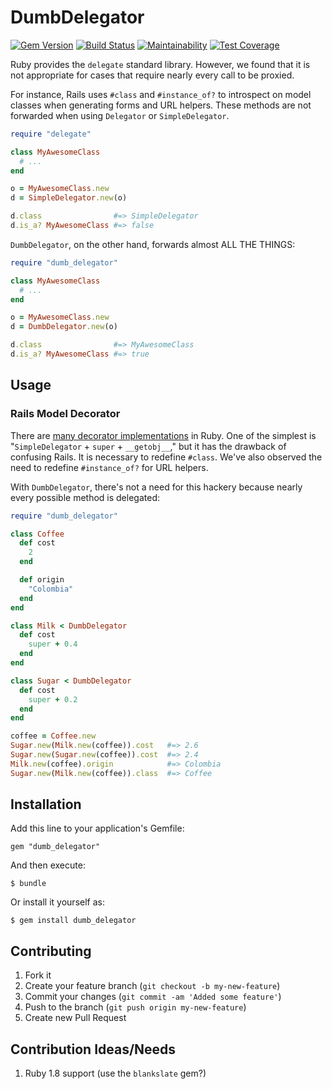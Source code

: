 # DumbDelegator

[![Gem Version](https://badge.fury.io/rb/dumb_delegator.svg)](https://badge.fury.io/rb/dumb_delegator)
[![Build Status](https://travis-ci.org/stevenharman/dumb_delegator.svg?branch=master)](https://travis-ci.org/stevenharman/dumb_delegator)
[![Maintainability](https://api.codeclimate.com/v1/badges/b684cbe08af745cbe957/maintainability)](https://codeclimate.com/github/stevenharman/dumb_delegator/maintainability)
[![Test Coverage](https://api.codeclimate.com/v1/badges/b684cbe08af745cbe957/test_coverage)](https://codeclimate.com/github/stevenharman/dumb_delegator/test_coverage)


Ruby provides the `delegate` standard library.
However, we found that it is not appropriate for cases that require nearly every call to be proxied.

For instance, Rails uses `#class` and `#instance_of?` to introspect on model classes when generating forms and URL helpers.
These methods are not forwarded when using `Delegator` or `SimpleDelegator`.

```ruby
require "delegate"

class MyAwesomeClass
  # ...
end

o = MyAwesomeClass.new
d = SimpleDelegator.new(o)

d.class                #=> SimpleDelegator
d.is_a? MyAwesomeClass #=> false
```

`DumbDelegator`, on the other hand, forwards almost ALL THE THINGS:

```ruby
require "dumb_delegator"

class MyAwesomeClass
  # ...
end

o = MyAwesomeClass.new
d = DumbDelegator.new(o)

d.class                #=> MyAwesomeClass
d.is_a? MyAwesomeClass #=> true
```

## Usage

### Rails Model Decorator

There are [many decorator implementations](http://robots.thoughtbot.com/post/14825364877/evaluating-alternative-decorator-implementations-in) in Ruby.
One of the simplest is "`SimpleDelegator` + `super` + `__getobj__`," but it has the drawback of confusing Rails.
It is necessary to redefine `#class`.
We've also observed the need to redefine `#instance_of?` for URL helpers.

With `DumbDelegator`, there's not a need for this hackery because nearly every possible method is delegated:

```ruby
require "dumb_delegator"

class Coffee
  def cost
    2
  end

  def origin
    "Colombia"
  end
end

class Milk < DumbDelegator
  def cost
    super + 0.4
  end
end

class Sugar < DumbDelegator
  def cost
    super + 0.2
  end
end

coffee = Coffee.new
Sugar.new(Milk.new(coffee)).cost   #=> 2.6
Sugar.new(Sugar.new(coffee)).cost  #=> 2.4
Milk.new(coffee).origin            #=> Colombia
Sugar.new(Milk.new(coffee)).class  #=> Coffee
```

## Installation

Add this line to your application's Gemfile:

    gem "dumb_delegator"

And then execute:

    $ bundle

Or install it yourself as:

    $ gem install dumb_delegator

## Contributing

1. Fork it
2. Create your feature branch (`git checkout -b my-new-feature`)
3. Commit your changes (`git commit -am 'Added some feature'`)
4. Push to the branch (`git push origin my-new-feature`)
5. Create new Pull Request

## Contribution Ideas/Needs

1. Ruby 1.8 support (use the `blankslate` gem?)
